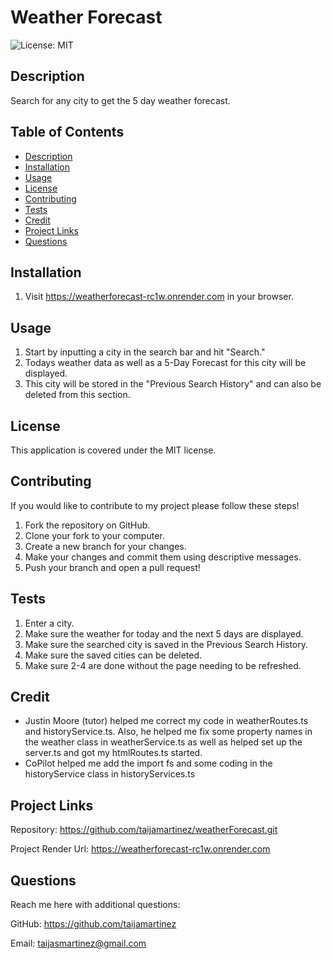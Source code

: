 # Weather Forecast
![License: MIT](https://img.shields.io/badge/License-MIT-yellow.svg)

## Description
Search for any city to get the 5 day weather forecast.

## Table of Contents
- [Description](#description)
- [Installation](#installation)
- [Usage](#usage)
- [License](#license)
- [Contributing](#contributing)
- [Tests](#tests)
- [Credit](#credit)
- [Project Links](#project-links)
- [Questions](#questions)

## Installation
1. Visit https://weatherforecast-rc1w.onrender.com in your browser.

## Usage
1. Start by inputting a city in the search bar and hit "Search."
2. Todays weather data as well as a 5-Day Forecast for this city will be displayed.
3. This city will be stored in the "Previous Search History" and can also be deleted from this section.

## License
This application is covered under the MIT license.

## Contributing
If you would like to contribute to my project please follow these steps!

1. Fork the repository on GitHub.
2. Clone your fork to your computer.
3. Create a new branch for your changes.
4. Make your changes and commit them using descriptive messages.
5. Push your branch and open a pull request!

## Tests
1. Enter a city.
2. Make sure the weather for today and the next 5 days are displayed.
3. Make sure the searched city is saved in the Previous Search History.
4. Make sure the saved cities can be deleted.
5. Make sure 2-4 are done without the page needing to be refreshed.

## Credit

- Justin Moore (tutor) helped me correct my code in weatherRoutes.ts and historyService.ts. Also, he helped me fix some property names in the weather class in weatherService.ts as well as helped set up the server.ts and got my htmlRoutes.ts started.
- CoPilot helped me add the import fs and some coding in the historyService class in historyServices.ts 


## Project Links
Repository: https://github.com/taijamartinez/weatherForecast.git

Project Render Url: https://weatherforecast-rc1w.onrender.com

## Questions
Reach me here with additional questions:

GitHub: https://github.com/taijamartinez

Email: taijasmartinez@gmail.com

